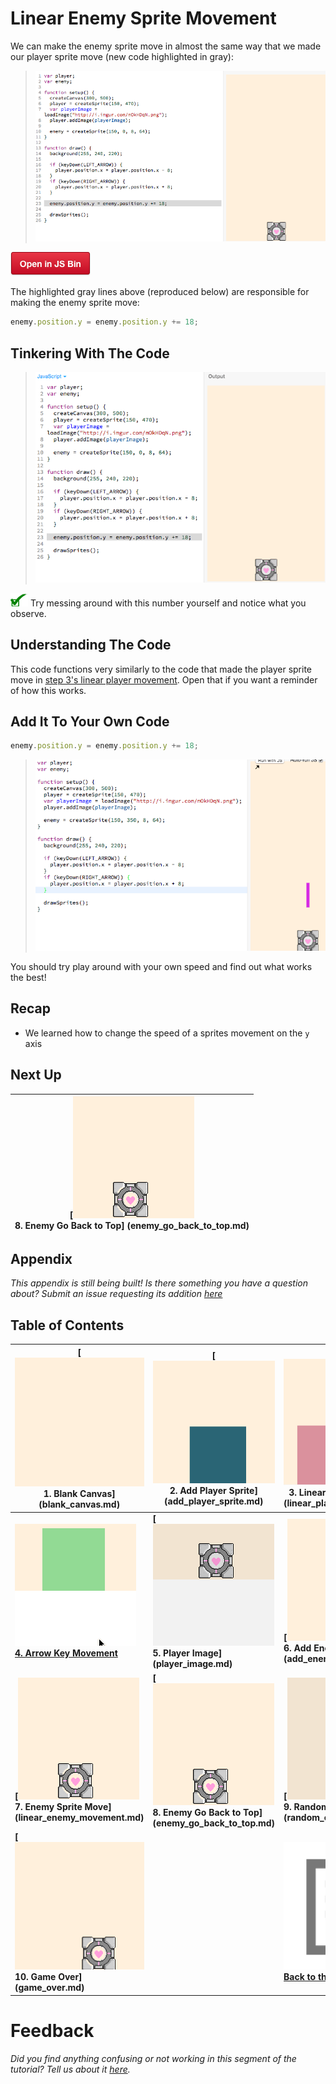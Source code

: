 # Linear Enemy Sprite Movement

We can make the enemy sprite move in almost the same way that we made our player
sprite move (new code highlighted in gray):

> ![](img/t7_js_bin.gif)

<a href="http://jsbin.com/qiyuno/77/edit?js,output"
target="_blank">![](img/open_in_js_bin.png)</a>

The highlighted gray lines above (reproduced below) are responsible for making
the enemy sprite move:

```js
enemy.position.y = enemy.position.y += 18;
```

## Tinkering With The Code

> ![](img/t7_tinkering_with_the_speed.gif)

![](img/checkmark.png) Try messing around with this number yourself and notice
what you observe.

## Understanding The Code

This code functions very similarly to the code that made the player sprite move
in [step 3's linear player movement](linear_player_movement.md). Open that if
you want a reminder of how this works.

## Add It To Your Own Code

```js
enemy.position.y = enemy.position.y += 18;
```

> ![](img/t7_add_code.gif)

You should try play around with your own speed and find out what works the best!

## Recap

- We learned how to change the speed of a sprites movement on the `y` axis

## Next Up

| **[![](img/sq_8_enemy_go_back_to_top.gif) <br> 8. Enemy Go Back to Top] (enemy_go_back_to_top.md)** |
| --------------------------------------------------------------------------------------------------- |

## Appendix

_This appendix is still being built! Is there something you have a question
about? Submit an issue requesting its addition
[here](https://github.com/hackclub/hackclub/issues)_

## Table of Contents

| **[![](img/sq_1_blank_canvas.png)          <br> 1.  Blank Canvas]      (blank_canvas.md)**          | **[![](img/sq_2_add_player_sprite.png)    <br> 2. Add Player Sprite]    (add_player_sprite.md)**    | **[![](img/sq_3_linear_player_movement.gif)  <br> 3. Linear Player Movement] (linear_player_movement.md)** |
| --------------------------------------------------------------------------------------------------- | --------------------------------------------------------------------------------------------------- | ---------------------------------------------------------------------------------------------------------- |
| **[![](img/sq_4_arrow_key_movement.gif)    <br> 4.  Arrow Key Movement](arrow_key_movement.md)**    | **[![](img/sq_5_player_image.gif)         <br> 5. Player Image]         (player_image.md)**         | **[![](img/sq_6_add_enemy_sprite.gif)        <br> 6. Add Enemy Sprite]       (add_enemy_sprite.md)**       |
| **[![](img/sq_7_linear_enemy_movement.gif) <br> 7.  Enemy Sprite Move] (linear_enemy_movement.md)** | **[![](img/sq_8_enemy_go_back_to_top.gif) <br> 8. Enemy Go Back to Top] (enemy_go_back_to_top.md)** | **[![](img/sq_9_random_enemy_position.gif)   <br> 9. Random Enemy Position]  (random_enemy_position.md)**  |
| **[![](img/sq_10_game_over.gif)            <br> 10. Game Over]         (game_over.md)**             |                                                                                                     | **[![](img/readme.png) <br> Back to the README.md](README.md)**                                            |

# Feedback

_Did you find anything confusing or not working in this segment of the
tutorial? Tell us about it
[here](https://docs.google.com/forms/d/1IxbiDtyP-UOx3hRGu3o2I-iVll95xQ6I_pW8JS3TZ2k/viewform?entry.1677546962=Linear+enemy+sprite+movement+for+the+bullet+dodging+game)._
